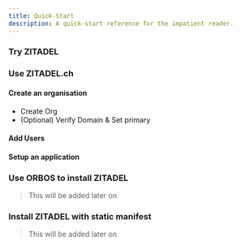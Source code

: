 ```yaml
---
title: Quick-Start
description: A quick-start reference for the impatient reader.
---
```


### Try ZITADEL

### Use ZITADEL.ch

#### Create an organisation

- Create Org
- (Optional) Verify Domain & Set primary

#### Add Users

#### Setup an application

### Use ORBOS to install ZITADEL

> This will be added later on

### Install ZITADEL with static manifest

> This will be added later on
